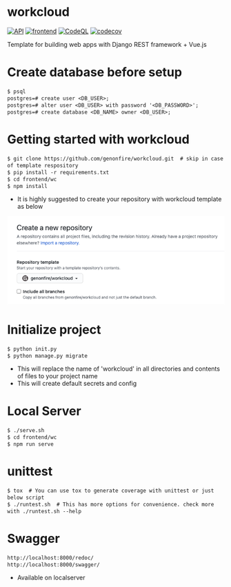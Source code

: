 # workcloud
[![API](https://github.com/genonfire/workcloud/actions/workflows/backend.yml/badge.svg?branch=master)](https://github.com/genonfire/workcloud/actions/workflows/backend.yml)
[![frontend](https://github.com/genonfire/workcloud/actions/workflows/frontend.yml/badge.svg?branch=master)](https://github.com/genonfire/workcloud/actions/workflows/frontend.yml)
[![CodeQL](https://github.com/genonfire/workcloud/actions/workflows/codeql.yml/badge.svg)](https://github.com/genonfire/workcloud/actions/workflows/codeql.yml)
[![codecov](https://codecov.io/gh/genonfire/workcloud/branch/master/graph/badge.svg)](https://codecov.io/gh/genonfire/workcloud)

Template for building web apps with Django REST framework + Vue.js


# Create database before setup

    $ psql
    postgres=# create user <DB_USER>;
    postgres=# alter user <DB_USER> with password '<DB_PASSWORD>';
    postgres=# create database <DB_NAME> owner <DB_USER>;


# Getting started with workcloud

    $ git clone https://github.com/genonfire/workcloud.git  # skip in case of template respository
    $ pip install -r requirements.txt
    $ cd frontend/wc
    $ npm install

- It is highly suggested to create your repository with workcloud template as below

![screenshot](docs/template_repository.png?raw=true "screenshot")


# Initialize project

    $ python init.py
    $ python manage.py migrate

- This will replace the name of 'workcloud' in all directories and contents of files to your project name
- This will create default secrets and config


# Local Server

    $ ./serve.sh
    $ cd frontend/wc
    $ npm run serve


# unittest

    $ tox  # You can use tox to generate coverage with unittest or just below script
    $ ./runtest.sh  # This has more options for convenience. check more with ./runtest.sh --help


# Swagger

    http://localhost:8000/redoc/
    http://localhost:8000/swagger/

- Available on localserver
